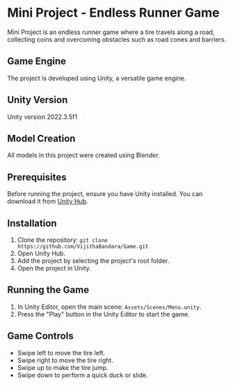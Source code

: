 # Mini Project - Endless Runner Game

Mini Project is an endless runner game where a tire travels along a road, collecting coins and overcoming obstacles such as road cones and barriers.

## Game Engine

The project is developed using Unity, a versatile game engine.

## Unity Version

Unity version 2022.3.5f1
## Model Creation

All models in this project were created using Blender.

## Prerequisites

Before running the project, ensure you have Unity installed. You can download it from [Unity Hub](https://unity3d.com/get-unity/download).

## Installation

1. Clone the repository: `git clone https://github.com/VijithaBandara/Game.git`
2. Open Unity Hub.
3. Add the project by selecting the project's root folder.
4. Open the project in Unity.

## Running the Game

1. In Unity Editor, open the main scene: `Assets/Scenes/Menu.unity`.
2. Press the "Play" button in the Unity Editor to start the game.

## Game Controls

- Swipe left to move the tire left.
- Swipe right to move the tire right.
- Swipe up to make the tire jump.
- Swipe down to perform a quick duck or slide.
